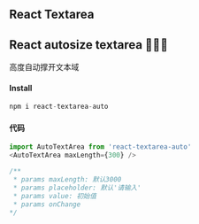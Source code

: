 

## React Textarea
## React autosize textarea 🎉🎉🎉

高度自动撑开文本域

#### Install
```javascript
npm i react-textarea-auto
```

#### 代码
```javascript
import AutoTextArea from 'react-textarea-auto'
<AutoTextArea maxLength={300} />

/**
 * params maxLength: 默认3000
 * params placeholder: 默认'请输入'
 * params value: 初始值
 * params onChange
*/
```

